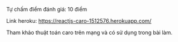 Tự chấm điểm đánh giá: 10 điểm

Link heroku: https://reactjs-caro-1512576.herokuapp.com/

Tham khảo thuật toán caro trên mạng và có sử dụng trong bài làm.
